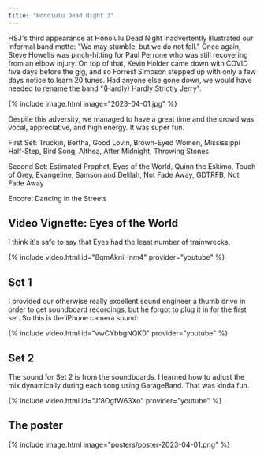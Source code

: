 ```yaml
---
title: "Honolulu Dead Night 3"
---
```




HSJ's third appearance at Honolulu Dead Night inadvertently illustrated our informal band motto: "We may stumble, but we do not fall."  Once again, Steve Howells was pinch-hitting for Paul Perrone who was still recovering from an elbow injury. On top of that, Kevin Holder came down with COVID five days before the gig, and so Forrest Simpson stepped up with only a few days notice to learn 20 tunes.  Had anyone else gone down, we would have needed to rename the band "(Hardly) Hardly Strictly Jerry".

{% include image.html image="2023-04-01.jpg" %}

Despite this adversity, we managed to have a great time and the crowd was vocal, appreciative, and high energy. It was super fun.

First Set: Truckin, Bertha, Good Lovin, Brown-Eyed Women, Mississippi Half-Step, Bird Song, Althea, After Midnight, Throwing Stones

Second Set: Estimated Prophet, Eyes of the World, Quinn the Eskimo, Touch of Grey, Evangeline, Samson and Delilah, Not Fade Away, GDTRFB, Not Fade Away

Encore: Dancing in the Streets


## Video Vignette: Eyes of the World

I think it's safe to say that Eyes had the least number of trainwrecks.

{% include video.html id="8qmAkniHnm4" provider="youtube" %}


## Set 1

I provided our otherwise really excellent sound engineer a thumb drive in order to get soundboard recordings, but he forgot to plug it in for the first set.  So this is the iPhone camera sound:

{% include video.html id="vwCYbbgNQK0" provider="youtube" %}


## Set 2

The sound for Set 2 is from the soundboards. I learned how to adjust the mix dynamically during each song using GarageBand. That was kinda fun.

{% include video.html id="Jf8OgfW63Xo" provider="youtube" %}


## The poster

{% include image.html image="posters/poster-2023-04-01.png" %}
